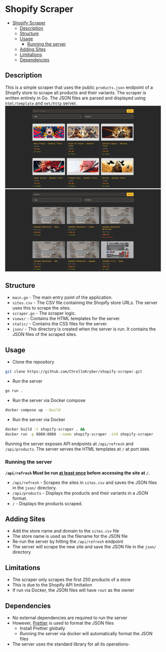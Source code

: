 # Shopify Scraper

<!--toc:start-->

- [Shopify Scraper](#shopify-scraper)
  - [Description](#description)
  - [Structure](#structure)
  - [Usage](#usage)
    - [Running the server](#running-the-server)
  - [Adding Sites](#adding-sites)
  - [Limitations](#limitations)
  - [Dependencies](#dependencies)
  <!--toc:end-->

## Description

This is a simple scraper that uses the public `products.json` endpoint of a Shopify store to scrape all products and their variants. The scraper is written entirely in Go.
The JSON files are parsed and displayed using `html/template` and `net/http` server.
![Screenshot](./screenshots/1.png)
![Screenshot](./screenshots/2.png)

## Structure

- `main.go` - The main entry point of the application.
- `sites.csv` - The CSV file containing the Shopify store URLs. The server uses this to scrape the sites.
- `scraper.go` - The scraper logic.
- `views/` - Contains the HTML templates for the server.
- `static/` - Contains the CSS files for the server.
- `json/` - This directory is created when the server is run. It contains the JSON files of the scraped sites.

## Usage

- Clone the repository

```sh
git clone https://github.com/ChrolloKryber/shopify-scraper.git
```

- Run the server

```sh
go run .
```

- Run the server via Docker compose

```sh
docker compose up --build
```

- Run the server via Docker

```sh
docker build -t shopify-scraper . &&
docker run -p 8080:8080 --name shopify-scraper -itd shopify-scraper
```

Running the server exposes API endpoints at `/api/refresh` and `/api/products`. The server serves the HTML templates at `/` at port `8080`.

### Running the server

**`/api/refresh` Must be run <u>at least once</u> before accessing the site at `/`.**

- `/api/refresh` - Scrapes the sites in `sites.csv` and saves the JSON files in the `json/` directory.
- `/api/products` - Displays the products and their variants in a JSON format.
- `/` - Displays the products scraped.

## Adding Sites

- Add the store name and domain to the `sites.csv` file
- The store name is used as the filename for the JSON file
- Re-run the server by hitting the `/api/refresh` endpoint
- The server will scrape the new site and save the JSON file in the `json/` directory

## Limitations

- The scraper only scrapes the first 250 products of a store
- This is due to the Shopify API limitation
- If run via Docker, the JSON files will have `root` as the owner

## Dependencies

- No external dependencies are required to run the server
- However, [Prettier](https://prettier.io/) is used to format the JSON files
  - Install Prettier globally
  - Running the server via docker will automatically format the JSON files
- The server uses the standard library for all its operations-
